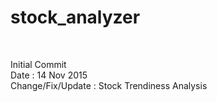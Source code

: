 # stock_analyzer
<br/>

Initial Commit<br/>
Date : 14 Nov 2015<br/>
Change/Fix/Update : Stock Trendiness Analysis
